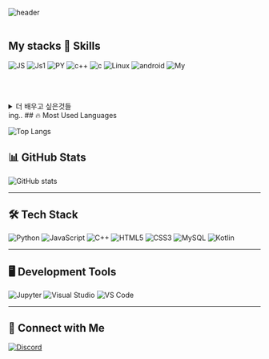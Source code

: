 ![header](https://capsule-render.vercel.app/api?type=rect&color=auto&height=300&section=header&text=👋Welcome👋&fontSize=90&fontColor=white)
<br/><br/>
## My stacks 🚀 Skills
![JS](https://img.shields.io/badge/Java-ED8B00?style=for-the-badge&logo=openjdk&logoColor=white)
![Js1](https://img.shields.io/badge/JavaScript-F7DF1E?style=for-the-badge&logo=JavaScript&logoColor=white)
![PY](https://img.shields.io/badge/Python-CC342D?style=for-the-badge&logo=python&logoColor=white)
![c++](https://img.shields.io/badge/C%2B%2B-00599C?style=for-the-badge&logo=c%2B%2B&logoColor=white)
![c](https://img.shields.io/badge/C-00599C?style=for-the-badge&logo=c&logoColor=white)
![Linux](https://img.shields.io/badge/Linux-FCC624?style=for-the-badge&logo=linux&logoColor=black)
![android](https://img.shields.io/badge/Android-3DDC84?style=for-the-badge&logo=android&logoColor=white)
![My](https://img.shields.io/badge/MySQL-005C84?style=for-the-badge&logo=mysql&logoColor=white)



<br/><br/>
<details>
<summary>
  더 배우고 싶은것들
</summary>
java
</details>
ing..
## 🔥 Most Used Languages

![Top Langs](https://github-readme-stats.vercel.app/api/top-langs/?username=seonghoonL&layout=compact&theme=buefy)

## 📊 GitHub Stats

![GitHub stats](https://github-readme-stats.vercel.app/api?usernameseonghoonL&show_icons=true&theme=tokyonight)

---

## 🛠️ Tech Stack

![Python](https://img.shields.io/badge/-Python-306998?style=flat-square&logo=Python&logoColor=white)
![JavaScript](https://img.shields.io/badge/-JavaScript-F7DF1E?style=flat-square&logo=javascript&logoColor=black)
![C++](https://img.shields.io/badge/-C++-00599C?style=flat-square&logo=c%2B%2B&logoColor=white)
![HTML5](https://img.shields.io/badge/-HTML5-E34F26?style=flat-square&logo=html5&logoColor=white)
![CSS3](https://img.shields.io/badge/-CSS3-1572B6?style=flat-square&logo=css3&logoColor=white)
![MySQL](https://img.shields.io/badge/-MySQL-4479A1?style=flat-square&logo=mysql&logoColor=white)
![Kotlin](https://img.shields.io/badge/-Kotlin-0095D5?style=flat-square&logo=kotlin&logoColor=white)

---

## 🖥 Development Tools

![Jupyter](https://img.shields.io/badge/Jupyter-F37626?style=flat-square&logo=jupyter&logoColor=white)
![Visual Studio](https://img.shields.io/badge/Visual%20Studio-5C2D91?style=flat-square&logo=visual-studio&logoColor=white)
![VS Code](https://img.shields.io/badge/VS%20Code-007ACC?style=flat-square&logo=visual-studio-code&logoColor=white)

---

## 📢 Connect with Me

[![Discord](https://img.shields.io/badge/Discord-5865F2?style=flat-square&logo=discord&logoColor=white)](https://discord.com/users/tkfkds99)
